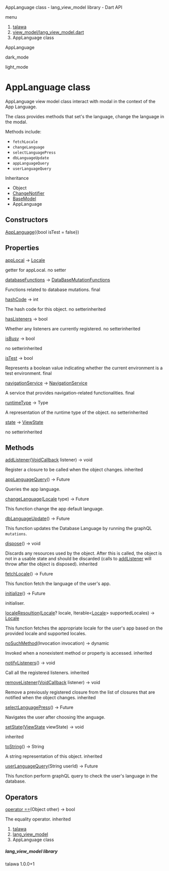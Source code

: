 




AppLanguage class - lang\_view\_model library - Dart API







menu

1. [talawa](../index.html)
2. [view\_model/lang\_view\_model.dart](../view_model_lang_view_model/view_model_lang_view_model-library.html)
3. AppLanguage class

AppLanguage


dark\_mode

light\_mode




# AppLanguage class


AppLanguage view model class interact with modal in the context of the App Language.

The class provides methods that set's the language, change the language in the modal.

Methods include:

* `fetchLocale`
* `changeLanguage`
* `selectLanguagePress`
* `dbLanguageUpdate`
* `appLanguageQuery`
* `userLanguageQuery`

Inheritance

* Object
* [ChangeNotifier](https://api.flutter.dev/flutter/foundation/ChangeNotifier-class.html)
* [BaseModel](../view_model_base_view_model/BaseModel-class.html)
* AppLanguage



## Constructors

[AppLanguage](../view_model_lang_view_model/AppLanguage/AppLanguage.html)({bool isTest = false})




## Properties

[appLocal](../view_model_lang_view_model/AppLanguage/appLocal.html)
→ [Locale](https://api.flutter.dev/flutter/dart-ui/Locale-class.html)

getter for appLocal.
no setter

[databaseFunctions](../view_model_lang_view_model/AppLanguage/databaseFunctions.html)
→ [DataBaseMutationFunctions](../services_database_mutation_functions/DataBaseMutationFunctions-class.html)

Functions related to database mutations.
final

[hashCode](https://api.flutter.dev/flutter/foundation/Listenable/hashCode.html)
→ int

The hash code for this object.
no setterinherited

[hasListeners](https://api.flutter.dev/flutter/foundation/ChangeNotifier/hasListeners.html)
→ bool

Whether any listeners are currently registered.
no setterinherited

[isBusy](../view_model_base_view_model/BaseModel/isBusy.html)
→ bool

no setterinherited

[isTest](../view_model_lang_view_model/AppLanguage/isTest.html)
→ bool

Represents a boolean value indicating whether the current environment is a test environment.
final

[navigationService](../view_model_lang_view_model/AppLanguage/navigationService.html)
→ [NavigationService](../services_navigation_service/NavigationService-class.html)

A service that provides navigation-related functionalities.
final

[runtimeType](https://api.flutter.dev/flutter/foundation/Listenable/runtimeType.html)
→ Type

A representation of the runtime type of the object.
no setterinherited

[state](../view_model_base_view_model/BaseModel/state.html)
→ [ViewState](../enums_enums/ViewState.html)

no setterinherited



## Methods

[addListener](https://api.flutter.dev/flutter/foundation/ChangeNotifier/addListener.html)([VoidCallback](https://api.flutter.dev/flutter/dart-ui/VoidCallback.html) listener)
→ void


Register a closure to be called when the object changes.
inherited

[appLanguageQuery](../view_model_lang_view_model/AppLanguage/appLanguageQuery.html)()
→ Future<void>


Queries the app language.

[changeLanguage](../view_model_lang_view_model/AppLanguage/changeLanguage.html)([Locale](https://api.flutter.dev/flutter/dart-ui/Locale-class.html) type)
→ Future<void>


This function change the app default language.

[dbLanguageUpdate](../view_model_lang_view_model/AppLanguage/dbLanguageUpdate.html)()
→ Future<void>


This function updates the Database Language by running the graphQL `mutations`.

[dispose](https://api.flutter.dev/flutter/foundation/ChangeNotifier/dispose.html)()
→ void


Discards any resources used by the object. After this is called, the
object is not in a usable state and should be discarded (calls to
[addListener](https://api.flutter.dev/flutter/foundation/ChangeNotifier/addListener.html) will throw after the object is disposed).
inherited

[fetchLocale](../view_model_lang_view_model/AppLanguage/fetchLocale.html)()
→ Future<void>


This function fetch the language of the user's app.

[initialize](../view_model_lang_view_model/AppLanguage/initialize.html)()
→ Future<void>


initialiser.

[localeResoultion](../view_model_lang_view_model/AppLanguage/localeResoultion.html)([Locale](https://api.flutter.dev/flutter/dart-ui/Locale-class.html)? locale, Iterable<[Locale](https://api.flutter.dev/flutter/dart-ui/Locale-class.html)> supportedLocales)
→ [Locale](https://api.flutter.dev/flutter/dart-ui/Locale-class.html)


This function fetches the appropriate locale for the user's app based on the provided locale and supported locales.

[noSuchMethod](https://api.flutter.dev/flutter/foundation/Listenable/noSuchMethod.html)(Invocation invocation)
→ dynamic


Invoked when a nonexistent method or property is accessed.
inherited

[notifyListeners](https://api.flutter.dev/flutter/foundation/ChangeNotifier/notifyListeners.html)()
→ void


Call all the registered listeners.
inherited

[removeListener](https://api.flutter.dev/flutter/foundation/ChangeNotifier/removeListener.html)([VoidCallback](https://api.flutter.dev/flutter/dart-ui/VoidCallback.html) listener)
→ void


Remove a previously registered closure from the list of closures that are
notified when the object changes.
inherited

[selectLanguagePress](../view_model_lang_view_model/AppLanguage/selectLanguagePress.html)()
→ Future<void>


Navigates the user after choosing lthe anguage.

[setState](../view_model_base_view_model/BaseModel/setState.html)([ViewState](../enums_enums/ViewState.html) viewState)
→ void


inherited

[toString](https://api.flutter.dev/flutter/foundation/Listenable/toString.html)()
→ String


A string representation of this object.
inherited

[userLanguageQuery](../view_model_lang_view_model/AppLanguage/userLanguageQuery.html)(String userId)
→ Future<void>


This function perform graphQL query to check the user's language in the database.



## Operators

[operator ==](https://api.flutter.dev/flutter/foundation/Listenable/operator_equals.html)(Object other)
→ bool


The equality operator.
inherited



 


1. [talawa](../index.html)
2. [lang\_view\_model](../view_model_lang_view_model/view_model_lang_view_model-library.html)
3. AppLanguage class

##### lang\_view\_model library





talawa
1.0.0+1






